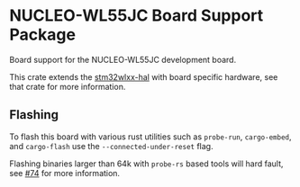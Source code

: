 # NUCLEO-WL55JC Board Support Package

Board support for the NUCLEO-WL55JC development board.

This crate extends the [stm32wlxx-hal] with board specific hardware, see that crate for more information.

## Flashing

To flash this board with various rust utilities such as `probe-run`, `cargo-embed`, and `cargo-flash` use the `--connected-under-reset` flag.

Flashing binaries larger than 64k with `probe-rs` based tools will hard fault, see [#74] for more information.

[stm32wlxx-hal]: https://github.com/stm32-rs/stm32wlxx-hal
[#74]: https://github.com/stm32-rs/stm32wlxx-hal/issues/74
